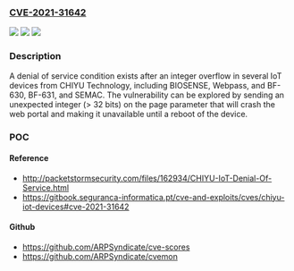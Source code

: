 ### [CVE-2021-31642](https://cve.mitre.org/cgi-bin/cvename.cgi?name=CVE-2021-31642)
![](https://img.shields.io/static/v1?label=Product&message=n%2Fa&color=blue)
![](https://img.shields.io/static/v1?label=Version&message=n%2Fa&color=blue)
![](https://img.shields.io/static/v1?label=Vulnerability&message=n%2Fa&color=brighgreen)

### Description

A denial of service condition exists after an integer overflow in several IoT devices from CHIYU Technology, including BIOSENSE, Webpass, and BF-630, BF-631, and SEMAC. The vulnerability can be explored by sending an unexpected integer (> 32 bits) on the page parameter that will crash the web portal and making it unavailable until a reboot of the device.

### POC

#### Reference
- http://packetstormsecurity.com/files/162934/CHIYU-IoT-Denial-Of-Service.html
- https://gitbook.seguranca-informatica.pt/cve-and-exploits/cves/chiyu-iot-devices#cve-2021-31642

#### Github
- https://github.com/ARPSyndicate/cve-scores
- https://github.com/ARPSyndicate/cvemon


